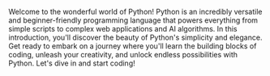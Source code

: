 Welcome to the wonderful world of Python! Python is an incredibly versatile and beginner-friendly programming language that powers everything from simple scripts to complex web applications and AI algorithms. In this introduction, you'll discover the beauty of Python's simplicity and elegance. Get ready to embark on a journey where you'll learn the building blocks of coding, unleash your creativity, and unlock endless possibilities with Python. Let's dive in and start coding! 
